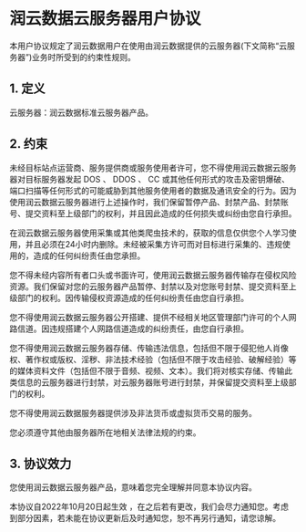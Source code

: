 # 润云数据云服务器用户协议

本用户协议规定了润云数据用户在使用由润云数据提供的云服务器(下文简称“云服务器”)业务时所受到的约束性规则。

## 1. 定义

云服务器：润云数据标准云服务器产品。

## 2. 约束

未经目标站点运营商、服务提供商或服务使用者许可，您不得使用润云数据云服务器对目标服务器发起 DOS 、 DDOS 、 CC 或其他任何形式的攻击及密钥爆破、端口扫描等任何形式的可能威胁到其他服务使用者的数据及通讯安全的行为。因为使用润云数据云服务器进行上述操作时，我们保留暂停产品、封禁产品、封禁账号、提交资料至上级部门的权利，并且因此造成的任何损失或纠纷由您自行承担。

在润云数据云服务器使用采集或其他类爬虫技术的，获取的信息仅供您个人学习使用，并且必须在24小时内删除。未经被采集方许可而对目标进行采集的、违规使用的，造成的任何纠纷责任由您承担。

您不得未经内容所有者口头或书面许可，使用润云数据云服务器传输存在侵权风险资源。我们保留对您的云服务器产品暂停、封禁以及对您账号封禁、提交资料至上级部门的权利。因传输侵权资源造成的任何纠纷责任由您自行承担。

您不得使用润云数据云服务器公开搭建、提供不经相关地区管理部门许可的个人网路信道。因违规搭建个人网路信道造成的纠纷责任，由您自行承担。

您不得使用润云数据云服务器存储、传输违法信息，包括但不限于侵犯他人肖像权、著作权或版权、淫秽、非法技术经验（包括但不限于攻击经验、破解经验）等的媒体资料文件（包括但不限于音频、视频、文本）。我们将对核实存储、传输此类信息的云服务器进行封禁，对云服务器账号进行封禁，并保留提交资料至上级部门的权利。

您不得使用润云数据服务器提供涉及非法货币或虚拟货币交易的服务。

您必须遵守其他由服务器所在地相关法律法规的约束。

## 3. 协议效力

您使用润云数据云服务器产品，意味着您完全理解并同意本协议内容。

本协议自2022年10月20日起生效 ，在之后若有更改，我们会尽力通知您。考虑到部分因素，若未能在协议更新后及时通知您，恕不再另行通知，请您谅解。